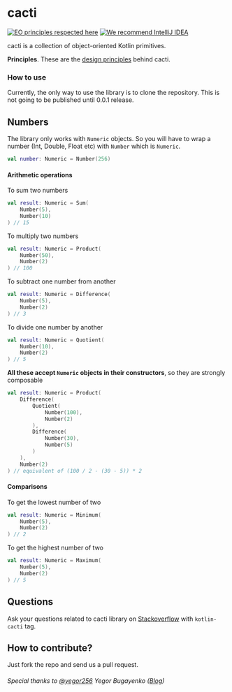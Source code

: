# cacti

[![EO principles respected here](https://www.elegantobjects.org/badge.svg)](https://www.elegantobjects.org)
[![We recommend IntelliJ IDEA](https://www.elegantobjects.org/intellij-idea.svg)](https://www.jetbrains.com/idea/)

cacti is a collection of object-oriented Kotlin primitives.

**Principles**.
These are the [design principles](https://www.elegantobjects.org#principles) behind cacti.

### How to use
Currently, the only way to use the library is to clone the repository.
This is not going to be published until 0.0.1 release.

## Numbers
The library only works with `Numeric` objects. So you will
have to wrap a number (Int, Double, Float etc) with `Number` which is 
`Numeric`.
```kotlin
val number: Numeric = Number(256)
```

#### Arithmetic operations
To sum two numbers
```kotlin
val result: Numeric = Sum(
    Number(5),
    Number(10)
) // 15
```

To multiply two numbers
```kotlin
val result: Numeric = Product(
    Number(50),
    Number(2)
) // 100
```

To subtract one number from another
```kotlin
val result: Numeric = Difference(
    Number(5),
    Number(2)
) // 3
```

To divide one number by another
```kotlin
val result: Numeric = Quotient(
    Number(10),
    Number(2)
) // 5
```

**All these accept `Numeric` objects in their constructors**, 
so they are strongly composable
```kotlin
val result: Numeric = Product(
    Difference(
        Quotient(
            Number(100),
            Number(2)
        ),
        Difference(
            Number(30),
            Number(5)
        )
    ),
    Number(2)
) // equivalent of (100 / 2 - (30 - 5)) * 2
```

#### Comparisons
To get the lowest number of two
```kotlin
val result: Numeric = Minimum(
    Number(5),
    Number(2)
) // 2
```

To get the highest number of two
```kotlin
val result: Numeric = Maximum(
    Number(5),
    Number(2)
) // 5
```

## Questions

Ask your questions related to cacti library on [Stackoverflow](https://stackoverflow.com/questions/ask) with `kotlin-cacti` tag.

## How to contribute?

Just fork the repo and send us a pull request.

###### Special thanks to [@yegor256](https://github.com/yegor256) Yegor Bugayenko ([Blog](http://www.yegor256.com))
